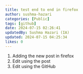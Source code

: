 ```yaml
---
title: test end to end in firefox
author: sushma-hazari
categories: [Public]
tags: [github]
date: 2024-07-15 02:26:41 
updatedBy: Sushma Hazari (IA)
updated: 2024-07-15 04:25:34 
likes: 0
---
```


1. Adding the new post in firefox
2. Edit using the post
3. Edit using the GitHub

